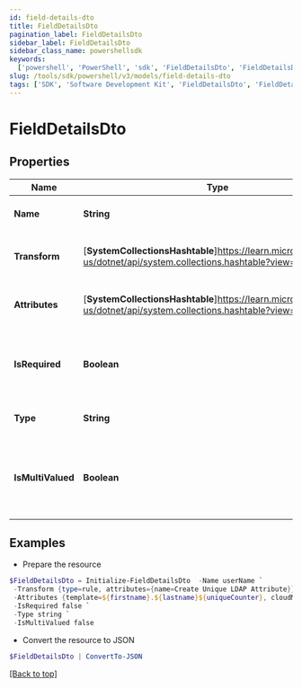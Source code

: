 ```yaml
---
id: field-details-dto
title: FieldDetailsDto
pagination_label: FieldDetailsDto
sidebar_label: FieldDetailsDto
sidebar_class_name: powershellsdk
keywords:
  ['powershell', 'PowerShell', 'sdk', 'FieldDetailsDto', 'FieldDetailsDto']
slug: /tools/sdk/powershell/v3/models/field-details-dto
tags: ['SDK', 'Software Development Kit', 'FieldDetailsDto', 'FieldDetailsDto']
---
```


# FieldDetailsDto

## Properties

| Name | Type | Description | Notes |
| --- | --- | --- | --- |
| **Name** | **String** | The name of the attribute. | [optional] |
| **Transform** | [**SystemCollectionsHashtable**]https://learn.microsoft.com/en-us/dotnet/api/system.collections.hashtable?view=net-9.0 | The transform to apply to the field | [optional] |
| **Attributes** | [**SystemCollectionsHashtable**]https://learn.microsoft.com/en-us/dotnet/api/system.collections.hashtable?view=net-9.0 | Attributes required for the transform | [optional] |
| **IsRequired** | **Boolean** | Flag indicating whether or not the attribute is required. | [optional] [readonly] [default to $false] |
| **Type** | **String** | The type of the attribute. | [optional] |
| **IsMultiValued** | **Boolean** | Flag indicating whether or not the attribute is multi-valued. | [optional] [default to $false] |

## Examples

- Prepare the resource

```powershell
$FieldDetailsDto = Initialize-FieldDetailsDto  -Name userName `
 -Transform {type=rule, attributes={name=Create Unique LDAP Attribute}} `
 -Attributes {template=${firstname}.${lastname}${uniqueCounter}, cloudMaxUniqueChecks=50, cloudMaxSize=20, cloudRequired=true} `
 -IsRequired false `
 -Type string `
 -IsMultiValued false
```

- Convert the resource to JSON

```powershell
$FieldDetailsDto | ConvertTo-JSON
```

[[Back to top]](#)
